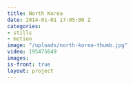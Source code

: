 ```yaml
---
title: North Korea
date: 2014-01-01 17:05:00 Z
categories:
- stills
- motion
image: "/uploads/north-korea-thumb.jpg"
video: 195475649
images: 
is-front: true
layout: project
---
```


